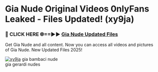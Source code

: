 # Gia Nude Original Videos 0nlyFans Leaked - Files Updated! (xy9ja)

<h3>🔴 CLICK HERE 🌐==►► <a href="https://tinyurl.com/5h6xmrr3" rel="nofollow">Gia Nude Updated Files</a></h3>

Get Gia Nude and all content. Now you can access all videos and pictures of Gia Nude. New Updated Files 2025!

[![xy9ja](https://i.imgur.com/KVD873Z.gif)](https://tinyurl.com/5h6xmrr3)
gia bambaci nude<br>
gia gerardi nudes